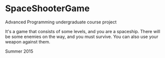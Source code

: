 # SpaceShooterGame
Advanced Programming undergraduate course project

It's a game that consists of some levels, and you are a spaceship. There will be some enemies on the way, and you must survive. You can also use your weapon against them.

Summer 2015
